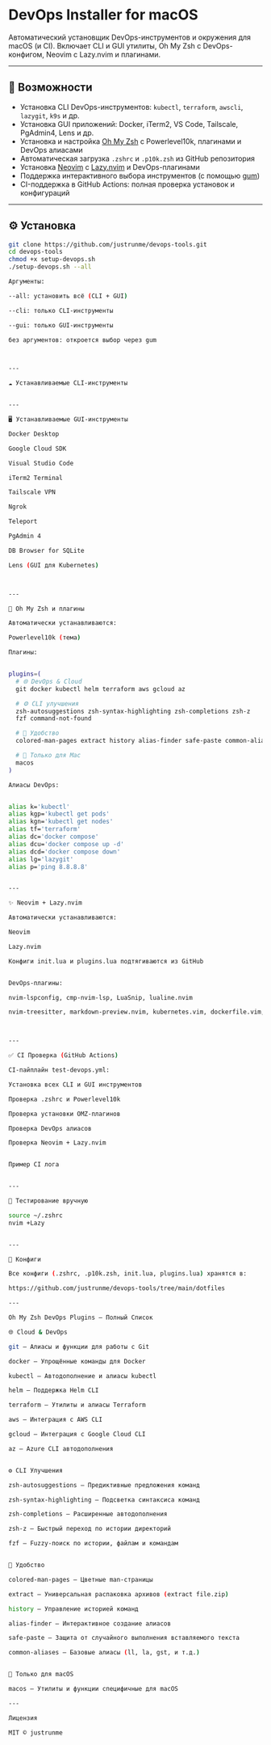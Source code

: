 # DevOps Installer for macOS

Автоматический установщик DevOps-инструментов и окружения для macOS (и CI). Включает CLI и GUI утилиты, Oh My Zsh с DevOps-конфигом, Neovim с Lazy.nvim и плагинами.

---

## 🚀 Возможности

- Установка CLI DevOps-инструментов: `kubectl`, `terraform`, `awscli`, `lazygit`, `k9s` и др.
- Установка GUI приложений: Docker, iTerm2, VS Code, Tailscale, PgAdmin4, Lens и др.
- Установка и настройка [Oh My Zsh](https://ohmyz.sh/) с Powerlevel10k, плагинами и DevOps алиасами
- Автоматическая загрузка `.zshrc` и `.p10k.zsh` из GitHub репозитория
- Установка [Neovim](https://neovim.io/) с [Lazy.nvim](https://github.com/folke/lazy.nvim) и DevOps-плагинами
- Поддержка интерактивного выбора инструментов (с помощью [gum](https://github.com/charmbracelet/gum))
- CI-поддержка в GitHub Actions: полная проверка установок и конфигураций

---

## ⚙️ Установка

```bash
git clone https://github.com/justrunme/devops-tools.git
cd devops-tools
chmod +x setup-devops.sh
./setup-devops.sh --all

Аргументы:

--all: установить всё (CLI + GUI)

--cli: только CLI-инструменты

--gui: только GUI-инструменты

без аргументов: откроется выбор через gum



---

☁️ Устанавливаемые CLI-инструменты


---

🖥️ Устанавливаемые GUI-инструменты

Docker Desktop

Google Cloud SDK

Visual Studio Code

iTerm2 Terminal

Tailscale VPN

Ngrok

Teleport

PgAdmin 4

DB Browser for SQLite

Lens (GUI для Kubernetes)



---

🧠 Oh My Zsh и плагины

Автоматически устанавливаются:

Powerlevel10k (тема)

Плагины:


plugins=(
  # 🌐 DevOps & Cloud
  git docker kubectl helm terraform aws gcloud az

  # ⚙️ CLI улучшения
  zsh-autosuggestions zsh-syntax-highlighting zsh-completions zsh-z
  fzf command-not-found

  # 🧠 Удобство
  colored-man-pages extract history alias-finder safe-paste common-aliases

  # 🍎 Только для Mac
  macos
)

Алиасы DevOps:


alias k='kubectl'
alias kgp='kubectl get pods'
alias kgn='kubectl get nodes'
alias tf='terraform'
alias dc='docker compose'
alias dcu='docker compose up -d'
alias dcd='docker compose down'
alias lg='lazygit'
alias p='ping 8.8.8.8'


---

✨ Neovim + Lazy.nvim

Автоматически устанавливаются:

Neovim

Lazy.nvim

Конфиги init.lua и plugins.lua подтягиваются из GitHub


DevOps-плагины:

nvim-lspconfig, cmp-nvim-lsp, LuaSnip, lualine.nvim

nvim-treesitter, markdown-preview.nvim, kubernetes.vim, dockerfile.vim, ansible-vim и др.



---

✅ CI Проверка (GitHub Actions)

CI-пайплайн test-devops.yml:

Установка всех CLI и GUI инструментов

Проверка .zshrc и Powerlevel10k

Проверка установки OMZ-плагинов

Проверка DevOps алиасов

Проверка Neovim + Lazy.nvim


Пример CI лога


---

🧪 Тестирование вручную

source ~/.zshrc
nvim +Lazy


---

📂 Конфиги

Все конфиги (.zshrc, .p10k.zsh, init.lua, plugins.lua) хранятся в:

https://github.com/justrunme/devops-tools/tree/main/dotfiles

---

Oh My Zsh DevOps Plugins — Полный Список

🌐 Cloud & DevOps

git – Алиасы и функции для работы с Git

docker – Упрощённые команды для Docker

kubectl – Автодополнение и алиасы kubectl

helm – Поддержка Helm CLI

terraform – Утилиты и алиасы Terraform

aws – Интеграция с AWS CLI

gcloud – Интеграция с Google Cloud CLI

az – Azure CLI автодополнения


⚙️ CLI Улучшения

zsh-autosuggestions – Предиктивные предложения команд

zsh-syntax-highlighting – Подсветка синтаксиса команд

zsh-completions – Расширенные автодополнения

zsh-z – Быстрый переход по истории директорий

fzf – Fuzzy-поиск по истории, файлам и командам


🧠 Удобство

colored-man-pages – Цветные man-страницы

extract – Универсальная распаковка архивов (extract file.zip)

history – Управление историей команд

alias-finder – Интерактивное создание алиасов

safe-paste – Защита от случайного выполнения вставляемого текста

common-aliases – Базовые алиасы (ll, la, gst, и т.д.)


🍎 Только для macOS

macos – Утилиты и функции специфичные для macOS

---

Лицензия

MIT © justrunme
